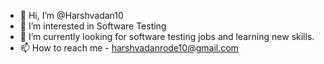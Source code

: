 - 👋 Hi, I’m @Harshvadan10
- 👀 I’m interested in Software Testing 
- 🌱 I’m currently looking for software testing jobs and learning new skills.
- 📫 How to reach me - harshvadanrode10@gmail.com
